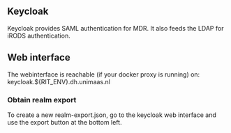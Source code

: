 ## Keycloak

Keycloak provides SAML authentication for MDR. It also feeds the LDAP for iRODS authentication.

## Web interface
The webinterface is reachable (if your docker proxy is running) on: keycloak.${RIT_ENV}.dh.unimaas.nl

### Obtain realm export

To create a new realm-export.json, go to the keycloak web interface and use the export button at the bottom left.